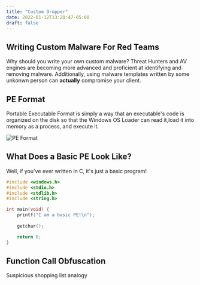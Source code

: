 ```yaml
---
title: "Custom Dropper"
date: 2022-01-12T13:20:47-05:00
draft: false
---
```

## Writing Custom Malware For Red Teams

Why should you write your own custom malware? Threat Hunters and AV engines are becoming more advanced and proficient at identifying and removing malware. Additionally, using malware templates written by some unkonwn person can __actually__ compromise your client.

## PE Format

Portable Executable Format is simply a way that an executable's code is organized on the disk so that the Windows OS Loader can read it,load it into memory as a process, and execute it.

![PE Format](https://upload.wikimedia.org/wikipedia/commons/thumb/1/1b/Portable_Executable_32_bit_Structure_in_SVG_fixed.svg/1024px-Portable_Executable_32_bit_Structure_in_SVG_fixed.svg.png)

## What Does a Basic PE Look Like?

Well, if you've ever written in C, it's just a basic program!

```C
#include <windows.h>
#include <stdio.h>
#include <stdlib.h>
#include <string.h>

int main(void) {
	printf("I am a basic PE!\n");
	
	getchar();

	return 0;
}
```
## Function Call Obfuscation

Suspicious shopping list analogy
